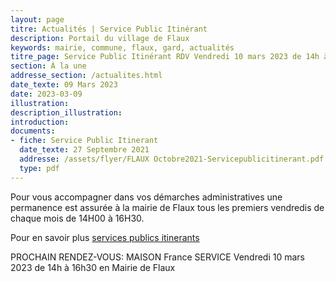 ```yaml
---
layout: page
titre: Actualités | Service Public Itinérant
description: Portail du village de Flaux
keywords: mairie, commune, flaux, gard, actualités
titre_page: Service Public Itinérant RDV Vendredi 10 mars 2023 de 14h à 16h30 en Mairie de Flaux
section: À la une
addresse_section: /actualites.html
date_texte: 09 Mars 2023
date: 2023-03-09
illustration: 
description_illustration: 
introduction: 
documents:
- fiche: Service Public Itinerant
  date_texte: 27 Septembre 2021
  addresse: /assets/flyer/FLAUX Octobre2021-Servicepublicitinerant.pdf
  type: pdf
---
```


Pour vous accompagner dans vos démarches administratives une permanence est assurée à la mairie de Flaux tous les premiers vendredis de chaque mois 
de 14H00 à 16H30.<br>

Pour en savoir plus [services publics itinerants](https://www.ccpaysduzes.fr/actualites/item/services-publics-itinerants.html)<br>

PROCHAIN RENDEZ-VOUS:  MAISON France SERVICE
Vendredi 10 mars 2023
de 14h à 16h30
en Mairie de Flaux
